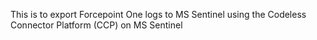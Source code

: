This is to export Forcepoint One logs to MS Sentinel using the Codeless Connector Platform (CCP) on MS Sentinel
